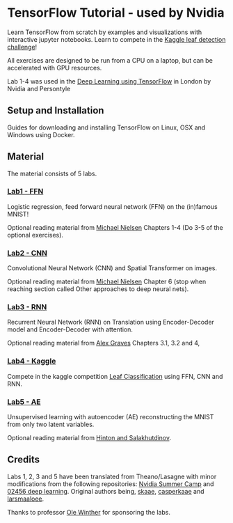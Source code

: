# TensorFlow Tutorial - used by Nvidia
Learn TensorFlow from scratch by examples and visualizations with interactive jupyter notebooks. Learn to compete in the [Kaggle leaf detection challenge](https://www.kaggle.com/c/leaf-classification)!

All exercises are designed to be run from a CPU on a laptop, but can be accelerated with GPU resources.

Lab 1-4 was used in the [Deep Learning using TensorFlow](http://www.eventbrite.com/e/deep-learning-using-tensorflow-tickets-27071720244#) in London by Nvidia and Persontyle

## Setup and Installation

Guides for downloading and installing TensorFlow on Linux, OSX and Windows using Docker.

## Material

The material consists of 5 labs.

### [Lab1 - FFN](https://github.com/alrojo/tensorflow-tutorial/tree/master/lab1_FFN)

Logistic regression, feed forward neural network (FFN) on the (in)famous MNIST!

Optional reading material from [Michael Nielsen](http://neuralnetworksanddeeplearning.com/) Chapters 1-4 (Do 3-5 of the optional exercises).

### [Lab2 - CNN](https://github.com/alrojo/tensorflow-tutorial/tree/master/lab2_CNN)

Convolutional Neural Network (CNN) and Spatial Transformer on images.

Optional reading material from [Michael Nielsen](http://neuralnetworksanddeeplearning.com/) Chapter 6 (stop when reaching section called Other approaches to deep neural nets).

### [Lab3 - RNN](https://github.com/alrojo/tensorflow-tutorial/tree/master/lab3_RNN)

Recurrent Neural Network (RNN) on Translation using Encoder-Decoder model and Encoder-Decoder with attention.

Optional reading material from [Alex Graves](https://www.cs.toronto.edu/~graves/preprint.pdf) Chapters 3.1, 3.2 and 4,

### [Lab4 - Kaggle](https://github.com/alrojo/tensorflow-tutorial/tree/master/lab4_Kaggle)

Compete in the kaggle competition [Leaf Classification](https://www.kaggle.com/c/leaf-classification) using FFN, CNN and RNN.

### [Lab5 - AE](https://github.com/alrojo/tensorflow-tutorial/tree/master/lab5_AE)

Unsupervised learning with autoencoder (AE) reconstructing the MNIST from only two latent variables.

Optional reading material from [Hinton and Salakhutdinov](https://www.cs.toronto.edu/~hinton/science.pdf).

## Credits

Labs 1, 2, 3 and 5 have been translated from Theano/Lasagne with minor modifications from the following repositories: [Nvidia Summer Camp](https://github.com/DeepLearningDTU/nvidia_deep_learning_summercamp_2016) and [02456 deep learning](https://github.com/DeepLearningDTU/02456-deep-learning). Original authors being, [skaae](https://github.com/skaae), [casperkaae](https://github.com/casperkaae) and [larsmaaloee](https://github.com/larsmaaloee).

Thanks to professor [Ole Winther](http://cogsys.imm.dtu.dk/staff/winther/) for sponsoring the labs.
